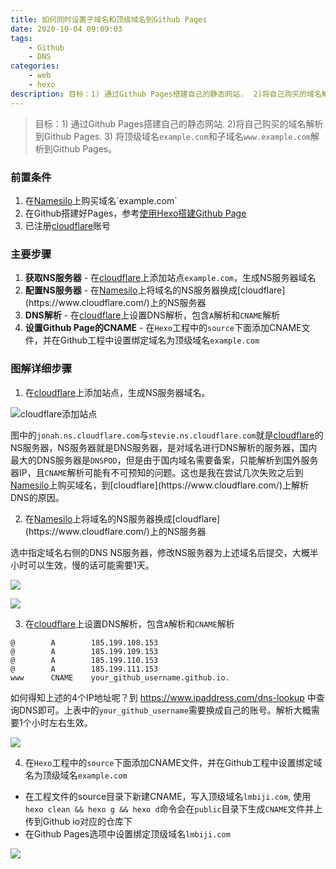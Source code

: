 ```yaml
---
title: 如何同时设置子域名和顶级域名到Github Pages
date: 2020-10-04 09:09:03
tags:
	- Github
	- DNS
categories: 
	- web
	- hexo
description: 目标：1) 通过Github Pages搭建自己的静态网站.  2)将自己购买的域名解析到Github Pages.  3) 将顶级域名example.com和子域名www.example.com解析到Github Pages。
---
```



> 目标：1) 通过Github Pages搭建自己的静态网站.  2)将自己购买的域名解析到Github Pages.  3) 将顶级域名`example.com`和子域名`www.example.com`解析到Github Pages。



### 前置条件 

1. 在[Namesilo](https://www.namesilo.com/**?rid=8dbc698fz**)上购买域名`example.com`
2. 在Github搭建好Pages，参考[使用Hexo搭建Github Page](https://lmbiji.com/create-github-pages-with-hexo.html)
3. 已注册[cloudflare](https://www.cloudflare.com/)账号



### 主要步骤

1. **获取NS服务器** - 在[cloudflare](https://www.cloudflare.com/)上添加站点`example.com`，生成NS服务器域名
2. **配置NS服务器** - 在[Namesilo](https://www.namesilo.com/**?rid=8dbc698fz**)上将域名的NS服务器换成[cloudflare](https://www.cloudflare.com/)上的NS服务器
3. **DNS解析** - 在[cloudflare](https://www.cloudflare.com/)上设置DNS解析，包含`A`解析和`CNAME`解析
4. **设置Github Page的CNAME** - 在`Hexo`工程中的`source`下面添加CNAME文件，并在Github工程中设置绑定域名为顶级域名`example.com`



### 图解详细步骤



1. 在[cloudflare](https://www.cloudflare.com/)上添加站点，生成NS服务器域名。

![cloudflare添加站点](https://cdn.jsdelivr.net/gh/meixuhong/cdn/img/Cloudflare-addsite.jpg)

图中的`jonah.ns.cloudflare.com`与`stevie.ns.cloudflare.com`就是[cloudflare](https://www.cloudflare.com/)的NS服务器，NS服务器就是DNS服务器，是对域名进行DNS解析的服务器，国内最大的DNS服务器是`DNSPOD`，但是由于国内域名需要备案，只能解析到国外服务器IP，且`CNAME`解析可能有不可预知的问题。这也是我在尝试几次失败之后到[Namesilo](https://www.namesilo.com/**?rid=8dbc698fz**)上购买域名，到[cloudflare](https://www.cloudflare.com/)上解析DNS的原因。



2. 在[Namesilo](https://www.namesilo.com/**?rid=8dbc698fz**)上将域名的NS服务器换成[cloudflare](https://www.cloudflare.com/)上的NS服务器

选中指定域名右侧的DNS NS服务器，修改NS服务器为上述域名后提交，大概半小时可以生效，慢的话可能需要1天。

![](https://cdn.jsdelivr.net/gh/meixuhong/cdn/img/namesilo-dns-NS.jpg)



![](https://cdn.jsdelivr.net/gh/meixuhong/cdn/img/namesilo-dns-NS-change.jpg)



3. 在[cloudflare](https://www.cloudflare.com/)上设置DNS解析，包含`A`解析和`CNAME`解析



```
@        A        185.199.108.153
@        A        185.199.109.153
@        A        185.199.110.153
@        A        185.199.111.153
www      CNAME    your_github_username.github.io.
```

如何得知上述的4个IP地址呢？到 https://www.ipaddress.com/dns-lookup 中查询DNS即可。上表中的`your_github_username`需要换成自己的账号。解析大概需要1个小时左右生效。

![](https://cdn.jsdelivr.net/gh/meixuhong/cdn/img/cloudflare-lmbiji.com.jpg)





4.  在`Hexo`工程中的`source`下面添加CNAME文件，并在Github工程中设置绑定域名为顶级域名`example.com`

- 在工程文件的source目录下新建CNAME，写入顶级域名`lmbiji.com`, 使用`hexo clean && hexo g && hexo d`命令会在`public`目录下生成`CNAME`文件并上传到Github io对应的仓库下
- 在Github Pages选项中设置绑定顶级域名`lmbiji.com`

![](https://cdn.jsdelivr.net/gh/meixuhong/cdn/img/github-naked-domain.jpg)
